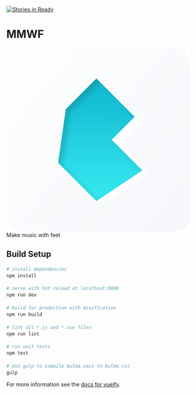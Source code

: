 [![Stories in Ready](https://badge.waffle.io/JordanAssayah/MMWF.png?label=ready&title=Ready)](https://waffle.io/JordanAssayah/MMWF)
# MMWF
<img align="center" src="img/bulma.png" alt="Bulma Framework CSS">
Make music with feet

## Build Setup

``` bash
# install dependencies
npm install

# serve with hot reload at localhost:8080
npm run dev

# build for production with minification
npm run build

# lint all *.js and *.vue files
npm run lint

# run unit tests
npm test

# Use gulp to compile bulma.sass to bulma.css
gulp
```

For more information see the [docs for vueify](https://github.com/vuejs/vueify).
